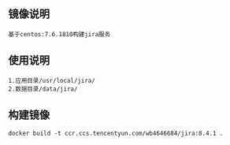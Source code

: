 ## 镜像说明
```
基于centos:7.6.1810构建jira服务
```

## 使用说明
```
1.应用目录/usr/local/jira/
2.数据目录/data/jira/
```

## 构建镜像
```
docker build -t ccr.ccs.tencentyun.com/wb4646684/jira:8.4.1 .
```


